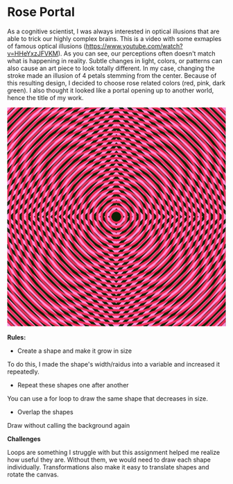 
# Rose Portal 

As a cognitive scientist, I was always interested in optical illusions that are able to trick our highly complex brains. This is a video with some exmaples of famous optical illusions (https://www.youtube.com/watch?v=HHeYxzJFVKM). As you can see, our perceptions often doesn't match what is happening in reality. Subtle changes in light, colors, or patterns can also cause an art piece to look totally different. In my case, changing the stroke made an illusion of 4 petals stemming from the center. Because of this resulting design, I decided to choose rose related colors (red, pink, dark green). I also thought it looked like a portal opening up to another world, hence the title of my work. 

![image](/July13/portal.png)

**Rules:**
* Create a shape and make it grow in size

To do this, I made the shape's width/raidus into a variable and increased it repeatedly.

* Repeat these shapes one after another 

You can use a for loop to draw the same shape that decreases in size. 

* Overlap the shapes 

Draw without calling the background again


**Challenges**

Loops are something I struggle with but this assignment helped me realize how useful they are. Without them, we would need to draw each shape individually. Transformations also make it easy to translate shapes and rotate the canvas. 

